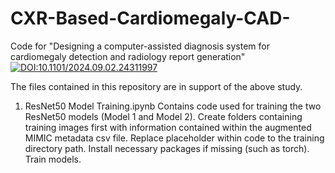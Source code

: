 # CXR-Based-Cardiomegaly-CAD-
Code for "Designing a computer-assisted diagnosis system for cardiomegaly detection and radiology report generation"
[![DOI:10.1101/2024.09.02.24311997](http://img.shields.io/badge/DOI-10.1101/2024.09.02.24311997-blue.svg)](https://doi.org/10.1101/2024.09.02.24311997)

The files contained in this repository are in support of the above study. 

1. ResNet50 Model Training.ipynb
   Contains code used for training the two ResNet50 models (Model 1 and Model 2).
   Create folders containing training images first with information contained within the augmented MIMIC metadata csv file.
   Replace placeholder within code to the training directory path.
   Install necessary packages if missing (such as torch).
   Train models.


   
